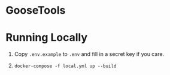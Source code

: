 # GooseTools

# Running Locally
1. Copy ```.env.example``` to ```.env``` and fill in a secret key if you care.
2. 
    ```
    docker-compose -f local.yml up --build
    ```